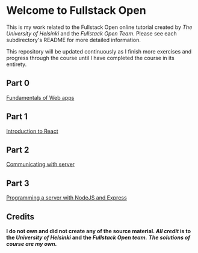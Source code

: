 # Welcome to Fullstack Open

This is my work related to the Fullstack Open online tutorial created by _The University of Helsinki_ and the _Fullstack Open Team_. Please see each subdirectory's README for more detailed information.

This repository will be updated continuously as I finish more exercises and progress through the course until I have completed the course in its entirety.

## Part 0

[Fundamentals of Web apps](https://fullstackopen.com/en/part0)

## Part 1

[Introduction to React](https://fullstackopen.com/en/part1)

## Part 2

[Communicating with server](https://fullstackopen.com/en/part2)

## Part 3

[Programming a server with NodeJS and Express](https://fullstackopen.com/en/part3)

## Credits

**I do not own and did not create any of the source material. _All credit_ is to the _University of Helsinki_ and the _Fullstack Open team._**
***The solutions of course are my own.***